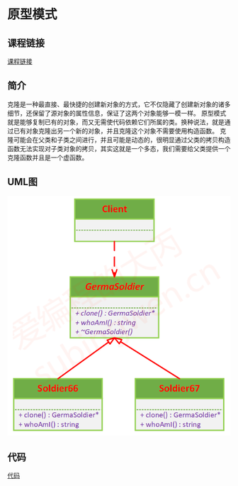 # 原型模式

## 课程链接

[课程链接](https://subingwen.cn/design-patterns/prototype/)

## 简介

克隆是一种最直接、最快捷的创建新对象的方式，它不仅隐藏了创建新对象的诸多细节，还保留了源对象的属性信息，保证了这两个对象能够一模一样。
原型模式就是能够复制已有的对象，而又无需使代码依赖它们所属的类。换种说法，就是通过已有对象克隆出另一个新的对象，并且克隆这个对象不需要使用构造函数。
克隆可能会在父类和子类之间进行，并且可能是动态的，很明显通过父类的拷贝构造函数无法实现对子类对象的拷贝，其实这就是一个多态，我们需要给父类提供一个克隆函数并且是一个虚函数。

## UML图

![UML图](image.png)

## 代码

[代码](./sample.cpp)




